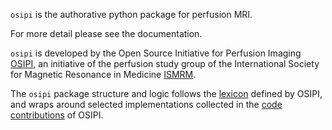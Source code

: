 `osipi` is the authorative python package for perfusion MRI. 

For more detail please see the documentation.

`osipi` is developed by the Open Source Initiative for Perfusion Imaging [OSIPI](www.osipi.org), an initiative of the perfusion study group of the International Society for Magnetic Resonance in Medicine [ISMRM](www.ismrm.org). 

The `osipi` package structure and logic follows the [lexicon](https://osipi.github.io/OSIPI_CAPLEX/) defined by OSIPI, and wraps around selected implementations collected in the [code contributions](https://github.com/OSIPI/DCE-DSC-MRI_CodeCollection) of OSIPI.





